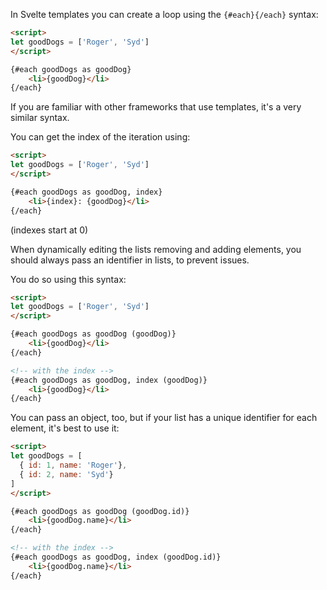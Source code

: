 In Svelte templates you can create a loop using the `{#each}{/each}` syntax:

```html
<script>
let goodDogs = ['Roger', 'Syd']
</script>

{#each goodDogs as goodDog}
	<li>{goodDog}</li>
{/each}
```

If you are familiar with other frameworks that use templates, it's a very similar syntax.

You can get the index of the iteration using:

```html
<script>
let goodDogs = ['Roger', 'Syd']
</script>

{#each goodDogs as goodDog, index}
	<li>{index}: {goodDog}</li>
{/each}
```

(indexes start at 0)

When dynamically editing the lists removing and adding elements, you should always pass an identifier in lists, to prevent issues.

You do so using this syntax:

```html
<script>
let goodDogs = ['Roger', 'Syd']
</script>

{#each goodDogs as goodDog (goodDog)}
	<li>{goodDog}</li>
{/each}

<!-- with the index -->
{#each goodDogs as goodDog, index (goodDog)}
	<li>{goodDog}</li>
{/each}
```

You can pass an object, too, but if your list has a unique identifier for each element, it's best to use it:

```html
<script>
let goodDogs = [
  { id: 1, name: 'Roger'},
  { id: 2, name: 'Syd'}
]
</script>

{#each goodDogs as goodDog (goodDog.id)}
	<li>{goodDog.name}</li>
{/each}

<!-- with the index -->
{#each goodDogs as goodDog, index (goodDog.id)}
	<li>{goodDog.name}</li>
{/each}
```
